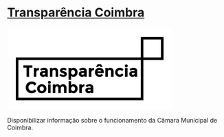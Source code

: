 [Transparência Coimbra](https://github.com/ImproveCoimbra/transparencia/wiki)
=============================================================================

![Transparência Coimbra](https://github.com/ImproveCoimbra/transparencia/raw/master/logo.png)

Disponibilizar informação sobre o funcionamento da Câmara Municipal de Coimbra.
 
